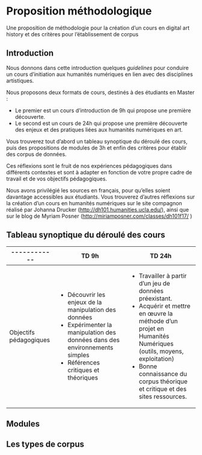 # Proposition méthodologique
Une proposition de méthodologie pour la création d’un cours en digital art history et des critères pour l’établissement de corpus

## Introduction

Nous donnons dans cette introduction quelques *guidelines* pour conduire un cours d’initiation aux humanités numériques en lien avec des disciplines artistiques.

Nous proposons deux formats de cours, destinés à des étudiants en Master :
* Le premier est un cours d’introduction de 9h qui propose une première découverte.
* Le second est un cours de 24h qui propose une première découverte des enjeux et des pratiques liées aux humanités numériques en art.

Vous trouverez tout d’abord un tableau synoptique du déroulé des cours, puis des propositions de modules de 3h et enfin des critères pour établir des corpus de données.

Ces réflexions sont le fruit de nos expériences pédagogiques dans différents contextes et sont à adapter en fonction de votre propre cadre de travail et de vos objectifs pédagogiques.

Nous avons privilégié les sources en français, pour qu’elles soient davantage accessibles aux étudiants. Vous trouverez d’autres réflexions sur la création d’un cours en humanités numériques sur le site compagnon réalisé par Johanna Drucker (http://dh101.humanities.ucla.edu/), ainsi que sur le blog de Myriam Posner (http://miriamposner.com/classes/dh101f17/ )

## Tableau synoptique du déroulé des cours

------------ | TD 9h         | TD 24h
------------ | ------------- | -------------
Objectifs pédagogiques | <ul><li> Découvrir les enjeux de la manipulation des données</li>  <li> Expérimenter la manipulation des données dans des environnements simples</li> <li>Références critiques et théoriques</li></ul>  | <ul><li> Travailler à partir d’un jeu de données préexistant. </li><li>Acquérir et mettre en œuvre la méthode d’un projet en Humanités Numériques (outils, moyens, exploitation)</li><li>Bonne connaissance du corpus théorique et critique et des sites ressources.</li></ul>



## Modules


## Les types de corpus

